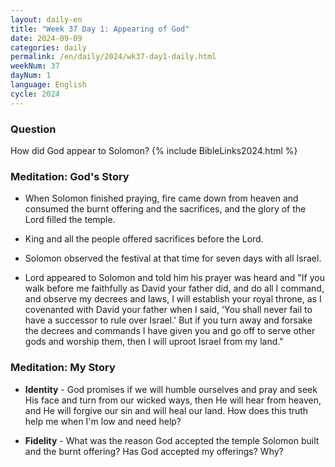 ```yaml
---
layout: daily-en
title: "Week 37 Day 1: Appearing of God"
date: 2024-09-09
categories: daily
permalink: /en/daily/2024/wk37-day1-daily.html
weekNum: 37
dayNum: 1
language: English
cycle: 2024
---
```


### Question     
How did God appear to Solomon?
{% include BibleLinks2024.html %} 

### Meditation: God's Story   
+ When Solomon finished praying, fire came down from heaven and consumed the burnt offering and the sacrifices, and the glory of the Lord filled the temple. 

+ King and all the people offered sacrifices before the Lord. 

+ Solomon observed the festival at that time for seven days with all Israel. 

+ Lord appeared to Solomon and told him his prayer was heard and "If you walk before me faithfully as David your father did, and do all I command, and observe my decrees and laws, I will establish your royal throne, as I covenanted with David your father when I said, 'You shall never fail to have a successor to rule over Israel.' But if you turn away and forsake the decrees and commands I have given you and go off to serve other gods and worship them, then I will uproot Israel from my land."  

### Meditation: My Story   
+ **Identity** - God promises if we will humble ourselves and pray and seek His face and turn from our wicked ways, then He will hear from heaven, and He will forgive our sin and will heal our land. How does this truth help me when I'm low and need help? 

+ **Fidelity** - What was the reason God accepted the temple Solomon built and the burnt offering? Has God accepted my offerings? Why?
